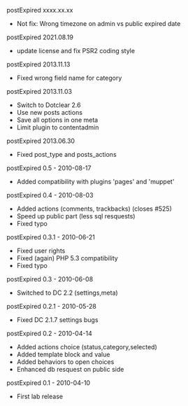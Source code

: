 postExpired xxxx.xx.xx
 * Not fix: Wrong timezone on admin vs public expired date

postExpired 2021.08.19
 * update license and fix PSR2 coding style

postExpired 2013.11.13
 * Fixed wrong field name for category

postExpired 2013.11.03
 * Switch to Dotclear 2.6
 * Use new posts actions
 * Save all options in one meta
 * Limit plugin to contentadmin

postExpired 2013.06.30
 * Fixed post_type and posts_actions

postExpired 0.5 - 2010-08-17
 * Added compatibility with plugins 'pages' and 'muppet'

postExpired 0.4 - 2010-08-03
 * Added actions (comments, trackbacks) (closes #525)
 * Speed up public part (less sql resquests)
 * Fixed typo

postExpired 0.3.1 - 2010-06-21
 * Fixed user rights
 * Fixed (again) PHP 5.3 compatibility
 * Fixed typo

postExpired 0.3 - 2010-06-08
 * Switched to DC 2.2 (settings,meta)

postExpired 0.2.1 - 2010-05-28
 * Fixed DC 2.1.7 settings bugs

postExpired 0.2 - 2010-04-14
 * Added actions choice (status,category,selected)
 * Added template block and value
 * Added behaviors to open choices
 * Enhanced db resquest on public side

postExpired 0.1 - 2010-04-10
 * First lab release